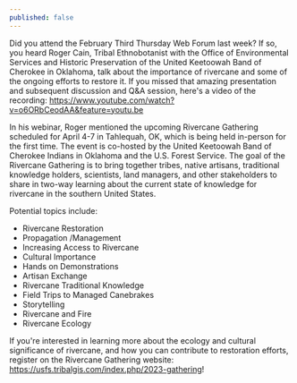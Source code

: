 ```yaml
---
published: false
---
```

Did you attend the February Third Thursday Web Forum last week? If so, you heard Roger Cain, Tribal Ethnobotanist with the Office of Environmental Services and Historic Preservation of the United Keetoowah Band of Cherokee in Oklahoma, talk about the importance of rivercane and some of the ongoing efforts to restore it. If you missed that amazing presentation and subsequent discussion and Q&A session, here's a video of the recording: https://www.youtube.com/watch?v=o6ORbCeodAA&feature=youtu.be

In his webinar, Roger mentioned the upcoming Rivercane Gathering scheduled for April 4-7 in Tahlequah, OK, which is being held in-person for the first time. The event is co-hosted by the United Keetoowah Band of Cherokee Indians in Oklahoma and the U.S. Forest Service. The goal of the Rivercane Gathering is to bring together tribes, native artisans, traditional knowledge holders, scientists, land managers, and other stakeholders to share in two-way learning about the current state of knowledge for rivercane in the southern United States.

Potential topics include:

- Rivercane Restoration
- Propagation /Management
- Increasing Access to Rivercane
- Cultural Importance
- Hands on Demonstrations
- Artisan Exchange
- Rivercane Traditional Knowledge
- Field Trips to Managed Canebrakes
- Storytelling
- Rivercane and Fire
- Rivercane Ecology

If you're interested in learning more about the ecology and cultural significance of rivercane, and how you can contribute to restoration efforts, register on the Rivercane Gathering website: https://usfs.tribalgis.com/index.php/2023-gathering!
